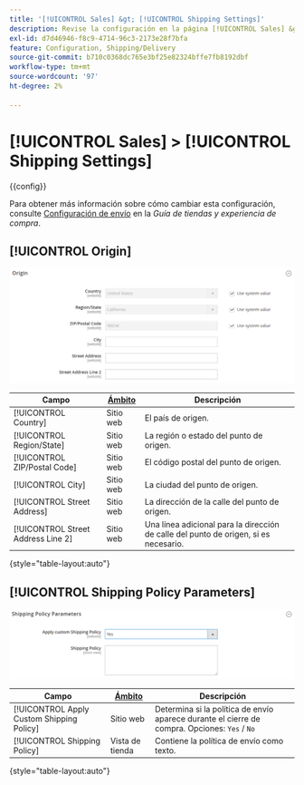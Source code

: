 ```yaml
---
title: '[!UICONTROL Sales] &gt; [!UICONTROL Shipping Settings]'
description: Revise la configuración en la página [!UICONTROL Sales] &gt; [!UICONTROL Shipping Settings] del administrador de Commerce.
exl-id: d7d46946-f8c9-4714-96c3-2173e28f7bfa
feature: Configuration, Shipping/Delivery
source-git-commit: b710c0368dc765e3bf25e82324bffe7fb8192dbf
workflow-type: tm+mt
source-wordcount: '97'
ht-degree: 2%

---
```


# [!UICONTROL Sales] > [!UICONTROL Shipping Settings]

{{config}}

Para obtener más información sobre cómo cambiar esta configuración, consulte [Configuración de envío](../../stores-purchase/shipping-settings.md) en la _Guía de tiendas y experiencia de compra_.

## [!UICONTROL Origin]

![Origen](./assets/shipping-settings-origin.png)<!-- zoom -->

| Campo | [Ámbito](../../getting-started/websites-stores-views.md#scope-settings) | Descripción |
|--- |--- |--- |
| [!UICONTROL Country] | Sitio web | El país de origen. |
| [!UICONTROL Region/State] | Sitio web | La región o estado del punto de origen. |
| [!UICONTROL ZIP/Postal Code] | Sitio web | El código postal del punto de origen. |
| [!UICONTROL City] | Sitio web | La ciudad del punto de origen. |
| [!UICONTROL Street Address] | Sitio web | La dirección de la calle del punto de origen. |
| [!UICONTROL Street Address Line 2] | Sitio web | Una línea adicional para la dirección de calle del punto de origen, si es necesario. |

{style="table-layout:auto"}

## [!UICONTROL Shipping Policy Parameters]

![Parámetros de la política de envío](./assets/shipping-settings-shipping-policy-parameters.png)<!-- zoom -->

| Campo | [Ámbito](../../getting-started/websites-stores-views.md#scope-settings) | Descripción |
|--- |--- |--- |
| [!UICONTROL Apply Custom Shipping Policy] | Sitio web | Determina si la política de envío aparece durante el cierre de compra. Opciones: `Yes` / `No` |
| [!UICONTROL Shipping Policy] | Vista de tienda | Contiene la política de envío como texto. |

{style="table-layout:auto"}
